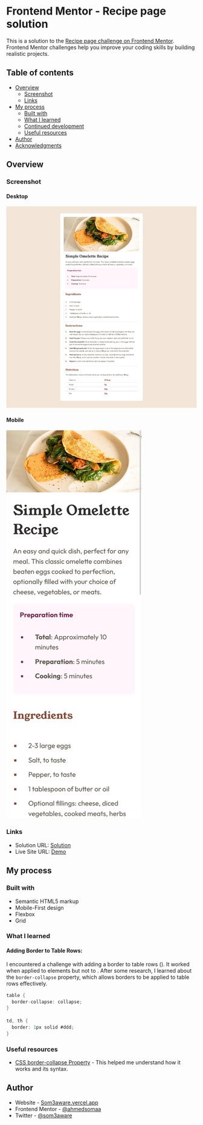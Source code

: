 # Frontend Mentor - Recipe page solution

This is a solution to the [Recipe page challenge on Frontend Mentor](https://www.frontendmentor.io/challenges/recipe-page-KiTsR8QQKm). Frontend Mentor challenges help you improve your coding skills by building realistic projects.

## Table of contents

- [Overview](#overview)
  - [Screenshot](#screenshot)
  - [Links](#links)
- [My process](#my-process)
  - [Built with](#built-with)
  - [What I learned](#what-i-learned)
  - [Continued development](#continued-development)
  - [Useful resources](#useful-resources)
- [Author](#author)
- [Acknowledgments](#acknowledgments)

## Overview

### Screenshot

#### Desktop

![Desktop Screenshot](./img/desktop-screenshot.png)

#### Mobile

![Mobile Screenshot](./img/mobile-screenshot.png)

### Links

- Solution URL: [Solution](https://github.com/ahmedsomaa/frontendmentor-challengs/tree/main/src/newbie/recipe-page)
- Live Site URL: [Demo](https://ahmedsomaa.github.io/frontendmentor-challengs/src/newbie/recipe-page/)

## My process

### Built with

- Semantic HTML5 markup
- Mobile-First design
- Flexbox
- Grid

### What I learned

#### Adding Border to Table Rows:

I encountered a challenge with adding a border to table rows (<tr>). It worked when applied to <td> elements but not to <tr>. After some research, I learned about the `border-collapse` property, which allows borders to be applied to table rows effectively.

```cs
table {
  border-collapse: collapse;
}

td, th {
  border: 1px solid #ddd;
}
```

### Useful resources

- [CSS border-collapse Property](https://www.w3schools.com/cssref/pr_border-collapse.php) - This helped me understand how it works and its syntax.

## Author

- Website - [Som3aware.vercel.app](https://som3aware.vercel.app)
- Frontend Mentor - [@ahmedsomaa](https://www.frontendmentor.io/profile/ahmedsomaa)
- Twitter - [@som3aware](https://www.x.com/som3aware)
